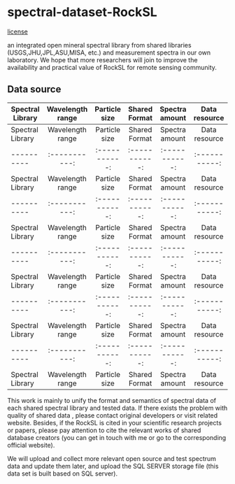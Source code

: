 # spectral-dataset-RockSL
[license](https://creativecommons.org/licenses/by/4.0/ "悬停显示文字")

an integrated open mineral spectral library from shared libraries (USGS,JHU,JPL,ASU,MISA, etc.) and measurement spectra in our own laboratory. We hope that more researchers will join to improve the availability and practical value of RockSL for remote sensing community. 

## Data source
| Spectral Library     | Wavelength range    | Particle size    | Shared Format  | Spectra amount   | Data resource |
| ---------- | :-----------:  | :-----------: | :-----------:  | :-----------: | :-----------: |
| Spectral Library     | Wavelength range    | Particle size    | Shared Format  | Spectra amount   | Data resource |
| ---------- | :-----------:  | :-----------: | :-----------:  | :-----------: | :-----------: |
| Spectral Library     | Wavelength range    | Particle size    | Shared Format  | Spectra amount   | Data resource |
| ---------- | :-----------:  | :-----------: | :-----------:  | :-----------: | :-----------: |
| Spectral Library     | Wavelength range    | Particle size    | Shared Format  | Spectra amount   | Data resource |
| ---------- | :-----------:  | :-----------: | :-----------:  | :-----------: | :-----------: |
| Spectral Library     | Wavelength range    | Particle size    | Shared Format  | Spectra amount   | Data resource |
| ---------- | :-----------:  | :-----------: | :-----------:  | :-----------: | :-----------: |
| Spectral Library     | Wavelength range    | Particle size    | Shared Format  | Spectra amount   | Data resource |
| ---------- | :-----------:  | :-----------: | :-----------:  | :-----------: | :-----------: |
| Spectral Library     | Wavelength range    | Particle size    | Shared Format  | Spectra amount   | Data resource |


This work is mainly to unify the format and semantics of spectral data of each shared spectral library and tested data. If there exists the problem with  quality of shared data , please contact original developers or visit related website. Besides, if the RockSL is cited in your scientific research projects or papers, please pay attention to cite the relevant works of shared database creators (you can get in touch with me or go to the corresponding official website).

We will upload and collect more relevant open source and test spectrum data and update them later, and upload the SQL SERVER storage file (this data set is built based on SQL server).
